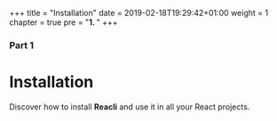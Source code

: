 +++
title = "Installation"
date = 2019-02-18T19:29:42+01:00
weight = 1
chapter = true
pre = "<b>1. </b>"
+++

### Part 1

# Installation

Discover how to install **Reacli** and use it in all your React projects.